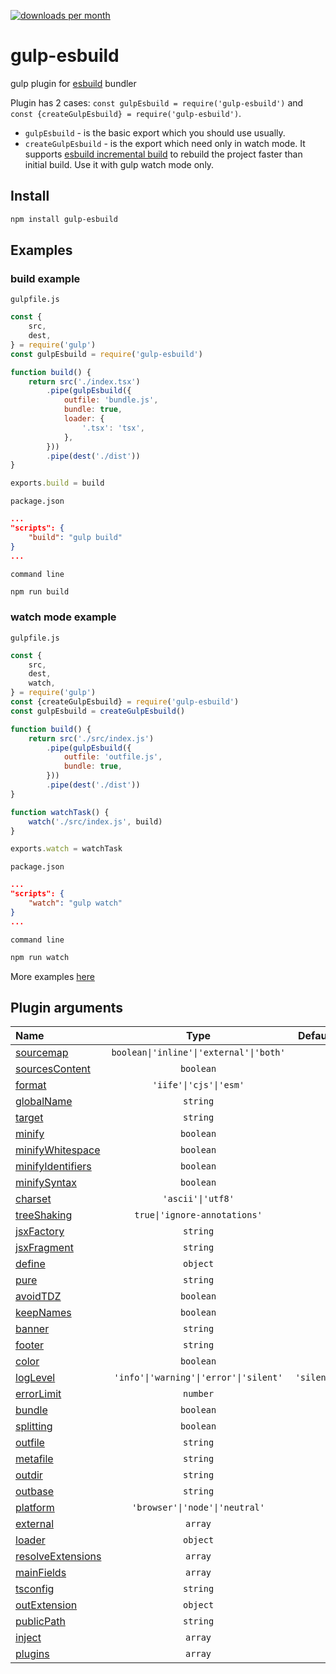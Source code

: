 [![downloads per month](https://img.shields.io/npm/dm/gulp-esbuild?style=flat-square)](https://npmcharts.com/compare/gulp-esbuild?minimal=true)

# gulp-esbuild
gulp plugin for [esbuild](https://github.com/evanw/esbuild) bundler


Plugin has 2 cases: `const gulpEsbuild = require('gulp-esbuild')` and `const {createGulpEsbuild} = require('gulp-esbuild')`.
* `gulpEsbuild` - is the basic export which you should use usually.
* `createGulpEsbuild` - is the export which need only in watch mode. It supports [esbuild incremental build](https://esbuild.github.io/api/#incremental) to rebuild the project faster than initial build. Use it with gulp watch mode only.

## Install
```bash
npm install gulp-esbuild
```

## Examples

### build example

`gulpfile.js`
```js
const {
    src,
    dest,
} = require('gulp')
const gulpEsbuild = require('gulp-esbuild')

function build() {
    return src('./index.tsx')
        .pipe(gulpEsbuild({
            outfile: 'bundle.js',
            bundle: true,
            loader: {
                '.tsx': 'tsx',
            },
        }))
        .pipe(dest('./dist'))
}

exports.build = build
```
`package.json`
```json
...
"scripts": {
    "build": "gulp build"
}
...
```
`command line`
```bash
npm run build
```

### watch mode example

`gulpfile.js`
```js
const {
    src,
    dest,
    watch,
} = require('gulp')
const {createGulpEsbuild} = require('gulp-esbuild')
const gulpEsbuild = createGulpEsbuild()

function build() {
    return src('./src/index.js')
        .pipe(gulpEsbuild({
            outfile: 'outfile.js',
            bundle: true,
        }))
        .pipe(dest('./dist'))
}

function watchTask() {
    watch('./src/index.js', build)
}

exports.watch = watchTask
```
`package.json`
```json
...
"scripts": {
    "watch": "gulp watch"
}
...
```
`command line`
```bash
npm run watch
```

More examples [here](https://github.com/ym-project/gulp-esbuild/tree/master/examples)

## Plugin arguments

| **Name**                                                               | **Type**                                | **Default** |
| :--------------------------------------------------------------------- | :-------------------------------------: | :---------: |
| [sourcemap](https://esbuild.github.io/api/#sourcemap)                  | `boolean\|'inline'\|'external'\|'both'` |             |
| [sourcesContent](https://esbuild.github.io/api/#sources-content)       | `boolean`                               |             |
| [format](https://esbuild.github.io/api/#format)                        | `'iife'\|'cjs'\|'esm'`                  |             |
| [globalName](https://esbuild.github.io/api/#global-name)               | `string`                                |             |
| [target](https://esbuild.github.io/api/#target)                        | `string`                                |             |
| [minify](https://esbuild.github.io/api/#minify)                        | `boolean`                               |             |
| [minifyWhitespace](https://esbuild.github.io/api/#minify)              | `boolean`                               |             |
| [minifyIdentifiers](https://esbuild.github.io/api/#minify)             | `boolean`                               |             |
| [minifySyntax](https://esbuild.github.io/api/#minify)                  | `boolean`                               |             |
| [charset](https://esbuild.github.io/api/#charset)                      | `'ascii'\|'utf8'`                       |             |
| [treeShaking](https://esbuild.github.io/api/#tree-shaking)             | `true\|'ignore-annotations'`            |             |
| [jsxFactory](https://esbuild.github.io/api/#jsx-factory)               | `string`                                |             |
| [jsxFragment](https://esbuild.github.io/api/#jsx-fragment)             | `string`                                |             |
| [define](https://esbuild.github.io/api/#define)                        | `object`                                |             |
| [pure](https://esbuild.github.io/api/#pure)                            | `string`                                |             |
| [avoidTDZ](https://esbuild.github.io/api/#avoid-tdz)                   | `boolean`                               |             |
| [keepNames](https://esbuild.github.io/api/#keep-names)                 | `boolean`                               |             |
| [banner](https://esbuild.github.io/api/#banner)                        | `string`                                |             |
| [footer](https://esbuild.github.io/api/#footer)                        | `string`                                |             |
| [color](https://esbuild.github.io/api/#color)                          | `boolean`                               |             |
| [logLevel](https://esbuild.github.io/api/#log-level)                   | `'info'\|'warning'\|'error'\|'silent'`  | `'silent'`  |
| [errorLimit](https://esbuild.github.io/api/#error-limit)               | `number`                                |             |
| [bundle](https://esbuild.github.io/api/#bundle)                        | `boolean`                               |             |
| [splitting](https://esbuild.github.io/api/#splitting)                  | `boolean`                               |             |
| [outfile](https://esbuild.github.io/api/#outfile)                      | `string`                                |             |
| [metafile](https://esbuild.github.io/api/#metafile)                    | `string`                                |             |
| [outdir](https://esbuild.github.io/api/#outdir)                        | `string`                                |             |
| [outbase](https://esbuild.github.io/api/#outbase)                      | `string`                                |             |
| [platform](https://esbuild.github.io/api/#platform)                    | `'browser'\|'node'\|'neutral'`          |             |
| [external](https://esbuild.github.io/api/#external)                    | `array`                                 |             |
| [loader](https://esbuild.github.io/api/#loader)                        | `object`                                |             |
| [resolveExtensions](https://esbuild.github.io/api/#resolve-extensions) | `array`                                 |             |
| [mainFields](https://esbuild.github.io/api/#main-fields)               | `array`                                 |             |
| [tsconfig](https://esbuild.github.io/api/#tsconfig)                    | `string`                                |             |
| [outExtension](https://esbuild.github.io/api/#out-extension)           | `object`                                |             |
| [publicPath](https://esbuild.github.io/api/#public-path)               | `string`                                |             |
| [inject](https://esbuild.github.io/api/#inject)                        | `array`                                 |             |
| [plugins](https://esbuild.github.io/plugins/)                          | `array`                                 |             |
